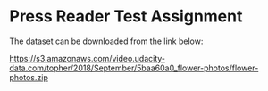 # Press Reader Test Assignment


The dataset can be downloaded from the link below:

https://s3.amazonaws.com/video.udacity-data.com/topher/2018/September/5baa60a0_flower-photos/flower-photos.zip
